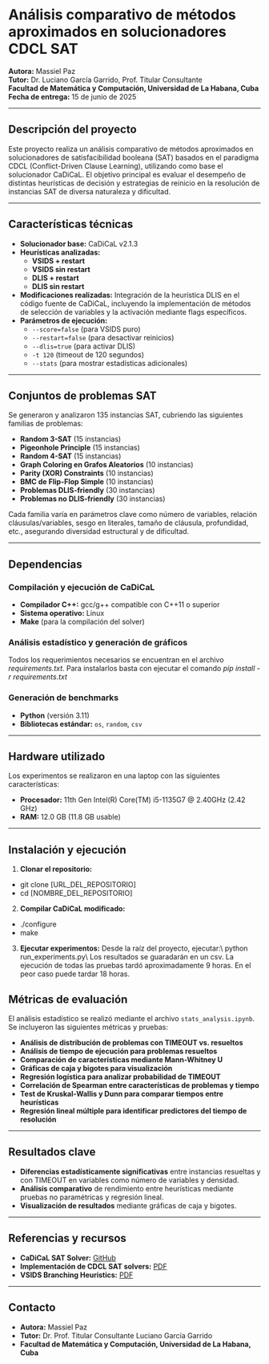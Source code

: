 # Análisis comparativo de métodos aproximados en solucionadores CDCL SAT

**Autora:** Massiel Paz  
**Tutor:** Dr. Luciano García Garrido, Prof. Titular Consultante  
**Facultad de Matemática y Computación, Universidad de La Habana, Cuba**  
**Fecha de entrega:** 15 de junio de 2025

---

## Descripción del proyecto

Este proyecto realiza un análisis comparativo de métodos aproximados en solucionadores de satisfacibilidad booleana (SAT) basados en el paradigma CDCL (Conflict-Driven Clause Learning), utilizando como base el solucionador CaDiCaL. El objetivo principal es evaluar el desempeño de distintas heurísticas de decisión y estrategias de reinicio en la resolución de instancias SAT de diversa naturaleza y dificultad.

---

## Características técnicas

- **Solucionador base:** CaDiCaL v2.1.3
- **Heurísticas analizadas:**
  - **VSIDS + restart**
  - **VSIDS sin restart**
  - **DLIS + restart**
  - **DLIS sin restart**
- **Modificaciones realizadas:** Integración de la heurística DLIS en el código fuente de CaDiCaL, incluyendo la implementación de métodos de selección de variables y la activación mediante flags específicos.
- **Parámetros de ejecución:**  
  - `--score=false` (para VSIDS puro)
  - `--restart=false` (para desactivar reinicios)
  - `--dlis=true` (para activar DLIS)
  - `-t 120` (timeout de 120 segundos)
  - `--stats` (para mostrar estadísticas adicionales)

---

## Conjuntos de problemas SAT

Se generaron y analizaron 135 instancias SAT, cubriendo las siguientes familias de problemas:

- **Random 3-SAT** (15 instancias)
- **Pigeonhole Principle** (15 instancias)
- **Random 4-SAT** (15 instancias)
- **Graph Coloring en Grafos Aleatorios** (10 instancias)
- **Parity (XOR) Constraints** (10 instancias)
- **BMC de Flip-Flop Simple** (10 instancias)
- **Problemas DLIS-friendly** (30 instancias)
- **Problemas no DLIS-friendly** (30 instancias)

Cada familia varía en parámetros clave como número de variables, relación cláusulas/variables, sesgo en literales, tamaño de cláusula, profundidad, etc., asegurando diversidad estructural y de dificultad.

---

## Dependencias

### Compilación y ejecución de CaDiCaL

- **Compilador C++:** gcc/g++ compatible con C++11 o superior
- **Sistema operativo:** Linux
- **Make** (para la compilación del solver)

### Análisis estadístico y generación de gráficos

Todos los requerimientos necesarios se encuentran en el archivo *requirements.txt*. Para instalarlos basta con ejecutar el comando *pip install -r requirements.txt*


### Generación de benchmarks

- **Python** (versión 3.11)
- **Bibliotecas estándar:** `os`, `random`, `csv`

---

## Hardware utilizado

Los experimentos se realizaron en una laptop con las siguientes características:

- **Procesador:** 11th Gen Intel(R) Core(TM) i5-1135G7 @ 2.40GHz (2.42 GHz)
- **RAM:** 12.0 GB (11.8 GB usable)

---

## Instalación y ejecución

1. **Clonar el repositorio:**
- git clone [URL_DEL_REPOSITORIO]
- cd [NOMBRE_DEL_REPOSITORIO]

2. **Compilar CaDiCaL modificado:**
- ./configure
- make

3. **Ejecutar experimentos:**
Desde la raíz del proyecto, ejecutar:\\
python run_experiments.py\\
Los resultados se guaradarán en un csv. La ejecución de todas las pruebas tardó aproximadamente 9 horas. En el peor caso puede tardar 18 horas.

## Métricas de evaluación

El análisis estadístico se realizó mediante el archivo `stats_analysis.ipynb`. Se incluyeron las siguientes métricas y pruebas:

- **Análisis de distribución de problemas con TIMEOUT vs. resueltos**
- **Análisis de tiempo de ejecución para problemas resueltos**
- **Comparación de características mediante Mann-Whitney U**
- **Gráficas de caja y bigotes para visualización**
- **Regresión logística para analizar probabilidad de TIMEOUT**
- **Correlación de Spearman entre características de problemas y tiempo**
- **Test de Kruskal-Wallis y Dunn para comparar tiempos entre heurísticas**
- **Regresión lineal múltiple para identificar predictores del tiempo de resolución**

---

## Resultados clave

- **Diferencias estadísticamente significativas** entre instancias resueltas y con TIMEOUT en variables como número de variables y densidad.
- **Análisis comparativo** de rendimiento entre heurísticas mediante pruebas no paramétricas y regresión lineal.
- **Visualización de resultados** mediante gráficas de caja y bigotes.

---

## Referencias y recursos

- **CaDiCaL SAT Solver:** [GitHub](https://github.com/arminbiere/cadical)
- **Implementación de CDCL SAT solvers:** [PDF](http://ssa-school-2016.it.uu.se/wp-content/uploads/2016/06/LaurentSimon.pdf)
- **VSIDS Branching Heuristics:** [PDF](https://mk.cs.msu.ru/images/1/1f/SAT_SMT_Vijay_Ganesh_HVC2015.pdf)

---

## Contacto

- **Autora:** Massiel Paz  
- **Tutor:** Dr. Prof. Titular Consultante Luciano García Garrido
- **Facultad de Matemática y Computación, Universidad de La Habana, Cuba**

